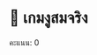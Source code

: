 <!DOCTYPE html>
<html lang="th">
<head>
  <meta charset="UTF-8" />
  <meta name="viewport" content="width=device-width, initial-scale=1.0"/>
  <title>เกมงูสมจริง</title>
  <link rel="stylesheet" href="style.css">
</head>
<body>
  <h1>🐍 เกมงูสมจริง</h1>
  <p>คะแนน: <span id="score">0</span></p>
  <canvas id="gameCanvas" width="400" height="400"></canvas>
  <script src="script.js"></script>
</body>
</html>
